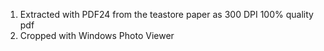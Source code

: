 1. Extracted with PDF24 from the teastore paper as 300 DPI 100% quality pdf
2. Cropped with Windows Photo Viewer
